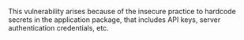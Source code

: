 
This vulnerability arises because of the insecure practice to hardcode secrets in the application package, that includes API keys, server authentication credentials, etc.
